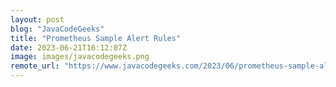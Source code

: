 ```yaml
---
layout: post
blog: "JavaCodeGeeks"
title: "Prometheus Sample Alert Rules"
date: 2023-06-21T16:12:07Z
image: images/javacodegeeks.png
remote_url: "https://www.javacodegeeks.com/2023/06/prometheus-sample-alert-rules.html"
---
```

